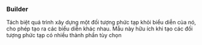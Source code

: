 ### Builder

Tách biệt quá trình xây dựng một đối tượng phức tạp khỏi biểu diễn của nó, cho phép tạo ra các biểu diễn khác nhau. Mẫu này hữu ích khi tạo các đối tượng phức tạp có nhiều thành phần tùy chọn
